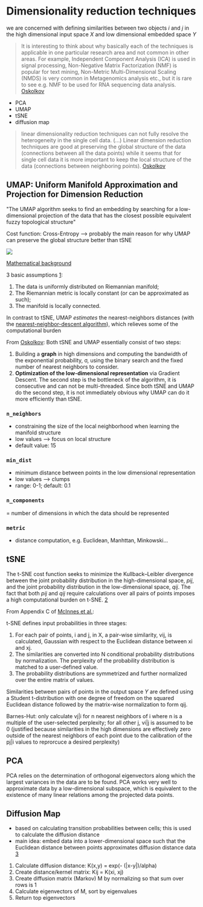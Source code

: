 # Dimensionality reduction techniques

we are concerned with defining similarities between two objects *i* and *j*  in the high dimensional input space *X* and low dimensional embedded space *Y* 

>It is interesting to think about why basically each of the techniques is applicable in one particular research area and not common in other areas. For example, Independent Component Analysis (ICA) is used in signal processing, Non-Negative Matrix Factorization (NMF) is popular for text mining, Non-Metric Multi-Dimensional Scaling (NMDS) is very common in Metagenomics analysis etc., but it is rare to see e.g. NMF to be used for RNA sequencing data analysis. [Oskolkov](https://towardsdatascience.com/reduce-dimensions-for-single-cell-4224778a2d67)

* PCA
* UMAP
* tSNE
* diffusion map

>linear dimensionality reduction techniques can not fully resolve the heterogeneity in the single cell data. (...) Linear dimension reduction techniques are good at preserving the global structure of the data (connections between all the data points) while it seems that for single cell data it is more important to keep the local structure of the data (connections between neighboring points). [Oskolkov](https://towardsdatascience.com/reduce-dimensions-for-single-cell-4224778a2d67)

## UMAP: Uniform Manifold Approximation and Projection for Dimension Reduction

"The UMAP algorithm seeks to find an embedding by searching for a low-dimensional projection of the data that has the closest possible equivalent fuzzy topological structure"

Cost function: Cross-Entropy --> probably the main reason for why UMAP can preserve the global structure better than tSNE

![](https://pubs.acs.org/na101/home/literatum/publisher/achs/journals/content/ancham/2019/ancham.2019.91.issue-9/acs.analchem.8b05827/20190501/images/medium/ac-2018-05827j_0009.gif)

[Mathematical background](https://arxiv.org/abs/1802.03426)

3 basic assumptions [1](https://umap-learn.readthedocs.io/en/latest/):


1. The data is uniformly distributed on Riemannian manifold;
2. The Riemannian metric is locally constant (or can be approximated as such);
3. The manifold is locally connected.

In contrast to tSNE, UMAP *estimates* the nearest-neighbors distances (with the [nearest-neighbor-descent algorithm](https://dl.acm.org/citation.cfm?id=1963487)), which relieves some of the computational burden

From [Oskolkov](https://towardsdatascience.com/how-exactly-umap-works-13e3040e1668): 
Both tSNE and UMAP essentially consist of two steps:

1. Building a **graph** in high dimensions and computing the bandwidth of the exponential probability, σ, using the binary search and the fixed number of nearest neighbors to consider.
2. **Optimization of the low-dimensional representation** via Gradient Descent. The second step is the bottleneck of the algorithm, it is consecutive and can not be multi-threaded. Since both tSNE and UMAP do the second step, it is not immediately obvious why UMAP can do it more efficiently than tSNE. 

### `n_neighbors`

- constraining the size of the local neighborhood when learning the manifold structure
- low values --> focus on local structure
- default value: 15

### `min_dist`

- minimum distance between points in the low dimensional representation
- low values --> clumps
- range: 0-1; default: 0.1

### `n_components`

= number of dimensions in which the data should be represented

### `metric`

- distance computation, e.g. Euclidean, Manhttan, Minkowski...

## tSNE

The t-SNE cost function seeks to minimize the Kullback–Leibler divergence between the joint probability distribution in the high-dimensional space, *pij*, and the joint probability distribution in the low-dimensional space, *qij*. The fact that both *pij* and *qij* require calculations over all pairs of points imposes a high computational burden on t-SNE. [2](https://pubs.acs.org/doi/10.1021/acs.analchem.8b05827)

From Appendix C of [McInnes et al.](https://arxiv.org/abs/1802.03426):

t-SNE defines input probabilities in three stages:

1. For each pair of points, i and j, in X, a pair-wise similarity, vij, is calculated, Gaussian with respect to the Euclidean distance between xi and xj.
2. The similarities are converted into N conditional probability distributions by normalization. The perplexity of the probability distribution is matched to a user-defined value.
3. The probability distributions are symmetrized and further normalized over the entire matrix of values.

Similarities between pairs of points in the output space *Y* are defined using a Student t-distribution with one degree of freedom on the squared Euclidean distance followed by the matrix-wise normalization to form qij.

Barnes-Hut: only calculate vj|i for n nearest neighbors of i where n is a multiple of the user-selected perplexity; for all other j, vi|j is assumed to be 0 (justified because similarities in the high dimensions are effectively zero outside of the nearest neighbors of each point due to the calibration of the pj|i values to reprorcuce a desired perplexity)

## PCA

PCA relies on the determination of orthogonal eigenvectors along which the largest variances in the data are to be found. PCA works very well to approximate data by a low-dimensional subspace, which is equivalent to the existence of many linear relations among the projected data points.

## Diffusion Map

- based on calculating transition probabilities between cells; this is used to calculate the diffusion distance
- main idea: embed data into a lower-dimensional space such that the Euclidean distance between points approximates diffusion distance data [3](www.dam.brown.edu/people/mmcguirl/diffusionmapTDA.pdf)

1. Calculate diffusion distance: K(x,y) = exp(- (|x-y|)/alpha)
2. Create distance/kernel matrix: Kij = K(xi, xj)
3. Create diffusion matrix (Markov) M by normalizing so that sum over rows is 1
4. Calculate eigenvectors of M, sort by eigenvalues
5. Return top eigenvectors